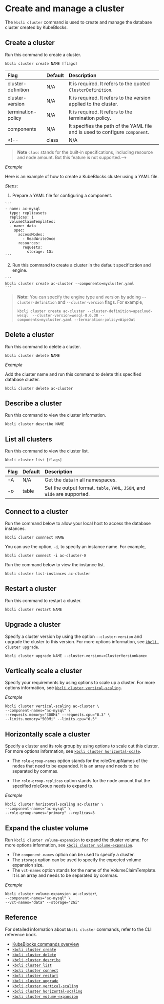 # Create and manage a cluster

The `kbcli cluster` command is used to create and manage the database cluster created by KubeBlocks.

## Create a cluster

Run this command to create a cluster.

```
kbcli cluster create NAME [flags]
```

| **Flag**             |  **Default**  |  **Description**                                                             |
| :--                  | :--           |  :--                                                                         |
| cluster-definition   | N/A           | It is required. It refers to the quoted `ClusterDefinition`.                 |
| cluster-version      | N/A           | It is required. It refers to the version applied to the cluster.             |
| termination-policy   | N/A           | It is required. It refers to the termination policy.                         |
| components           | N/A           | It specifies the path of the YAML file and is used to configure `component`. |
<!--| class            | N/A           | The smallest class is set as the default.                                    |

> **Note**
> `class` stands for the built-in specifications, including resource and node amount. But this feature is not supported.-->

_Example_

Here is an example of how to create a KubeBlocks cluster using a YAML file.

  _Steps_:

  1. Prepare a YAML file for configuring a component. 

    ```
    - name: ac-mysql
      type: replicasets
      replicas: 1
      volumeClaimTemplates:
      - name: data
        spec:
          accessModes:
            - ReadWriteOnce
          resources:
            requests:
              storage: 1Gi
    ```

  2. Run this command to create a cluster in the default specification and engine.

    ```
    kbcli cluster create ac-cluster --components=mycluster.yaml
    ```

  > **Note:**
  > You can specify the engine type and version by adding `--cluster-definition` and `--cluster-version` flags. For example,
  >
  > ```
  > kbcli cluster create ac-cluster --cluster-definition=apecloud-wesql  --cluster-version=wesql-8.0.30 --components=mycluster.yaml --termination-policy=WipeOut
  > ```

## Delete a cluster

Run this command to delete a cluster.

```
kbcli cluster delete NAME
```

_Example_

Add the cluster name and run this command to delete this specified database cluster.

```
kbcli cluster delete ac-cluster
```

## Describe a cluster

Run this command to view the cluster information.

```
kbcli cluster describe NAME
```

## List all clusters

Run this command to view the cluster list.

```
kbcli cluster list [flags]
```

| **Flag**     |  **Default**  |  **Description**                               |
| :--          | :--           |  :--                                           |
| -A           | N/A           | Get the data in all namespaces.                |
| -o           | table         | Set the output format. `table`, `YAML`, `JSON`, and `Wide` are supported. |

## Connect to a cluster

Run the command below to allow your local host to access the database instances.

```
kbcli cluster connnect NAME
```

You can use the option, `-i`, to specify an instance name. For example, 

```
kbcli cluster connect -i ac-cluster-0
```

Run the command below to view the instance list.

```
kbcli cluster list-instances ac-cluster
```

## Restart a cluster

Run this command to restart a cluster.

```
kbcli cluster restart NAME 
```

## Upgrade a cluster

Specify a cluster version by using the option `--cluster-version` and upgrade the cluster to this version. For more options information, see [`kbcli cluster upgrade`](../cli/kbcli_cluster_upgrade.md).

```
kbcli cluster upgrade NAME --cluster-version=<ClusterVersionName>
```

## Vertically scale a cluster

Specify your requirements by using options to scale up a cluster. For more options information, see [`kbcli cluster vertical-scaling`](../cli/kbcli_cluster_vertical-scaling.md).

_Example_

```
kbcli cluster vertical-scaling ac-cluster \
--component-names="ac-mysql" \
--requests.memory="300Mi" --requests.cpu="0.3" \
--limits.memory="500Mi" --limits.cpu="0.5"
```

## Horizontally scale a cluster

Specify a cluster and its role group by using options to scale out this cluster. For more options information, see [`kbcli cluster horizontal-scale`](../cli/kbcli_cluster_horizontal-scaling.md).

- The `role-group-names` option stands for the roleGroupNames of the nodes that need to be expanded. It is an array and needs to be separated by commas.

- The `role-group-replicas` option stands for the node amount that the specified roleGroup needs to expand to.

_Example_

```
kbcli cluster horizontal-scaling ac-cluster \
--component-names="ac-mysql" \
--role-group-names="primary" --replicas=3
```

## Expand the cluster volume

Run `kbcli cluster volume-expansion` to expand the cluster volume. For more options information, see [`kbcli cluster volume-expansion`](../cli/kbcli_cluster_volume-expansion.md).

- The `component-names` option can be used to specify a cluster.
- The `storage` option can be used to specify the expected volume expansion size. 
- The `vct-names` option stands for the name of the VolumeClaimTemplate. It is an array and needs to be separated by commas. 

_Example_

```
kbcli cluster volume-expansion ac-cluster\ 
--component-names="ac-mysql" \
--vct-names="data" --storage="2Gi"
```

## Reference

For detailed information about `kbcli cluster` commands, refer to the CLI reference book.

- [KubeBlocks commands overview](../cli/kubeblocks_commands_overview.md)
- [`kbcli cluster create`](../cli/kbcli_cluster_create.md)
- [`kbcli cluster delete`](../cli/kbcli_cluster_delete.md)
- [`kbcli cluster describe`](../cli/kbcli_cluster_describe.md)
- [`kbcli cluster list`](../cli/kbcli_cluster_list.md)
- [`kbcli cluster connect`](../cli/kbcli_cluster_connect.md)
- [`kbcli cluster restart`](../cli/kbcli_cluster_connect.md)
- [`kbcli cluster upgrade`](../cli/kbcli_cluster_upgrade.md)
- [`kbcli cluster vertical-scaling`](../cli/kbcli_cluster_vertical-scaling.md)
- [`kbcli cluster horizontal-scaling`](../cli/kbcli_cluster_horizontal-scaling.md)
- [`kbcli cluster volume-expansion`](../cli/kbcli_cluster_volume-expansion.md)